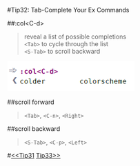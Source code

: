 #Tip32: Tab-Complete Your Ex Commands  
  
##:col&lt;C-d&gt;  
>reveal a list of possible completions  
>`<Tab>` to cycle through the list  
>`<S-Tab>` to scroll backward  
  
![tip32_1](images/tip32_1.png)  
      
  
##scroll forward  
>`<Tab>`, `<C-n>`, `<Right>`  
  
##scroll backward  
>`<S-Tab>`, `<C-p>`, `<Left>`  
  
#[<<Tip31](tip31.md) [Tip33>>](tip33.md)

